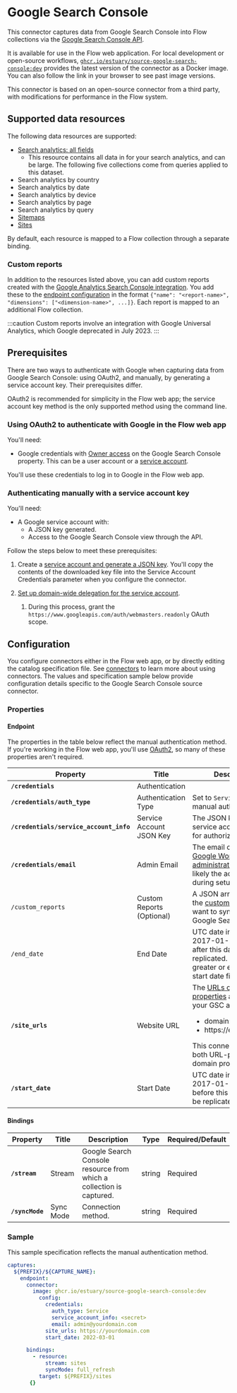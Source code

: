 
# Google Search Console

This connector captures data from Google Search Console into Flow collections via the [Google Search Console API](https://developers.google.com/webmaster-tools/v1/api_reference_index).

It is available for use in the Flow web application. For local development or open-source workflows, [`ghcr.io/estuary/source-google-search-console:dev`](https://ghcr.io/estuary/source-google-search-console:dev) provides the latest version of the connector as a Docker image. You can also follow the link in your browser to see past image versions.

This connector is based on an open-source connector from a third party, with modifications for performance in the Flow system.

## Supported data resources

The following data resources are supported:

* [Search analytics: all fields](https://developers.google.com/webmaster-tools/v1/searchanalytics)
    * This resource contains all data in for your search analytics, and can be large. The following five collections come from queries applied to this dataset.
* Search analytics by country
* Search analytics by date
* Search analytics by device
* Search analytics by page
* Search analytics by query
* [Sitemaps](https://developers.google.com/webmaster-tools/v1/sitemaps)
* [Sites](https://developers.google.com/webmaster-tools/v1/sites)

By default, each resource is mapped to a Flow collection through a separate binding.

### Custom reports

In addition to the resources listed above, you can add custom reports created with the [Google Analytics Search Console integration](https://support.google.com/analytics/topic/1308589?hl=en&ref_topic=3125765).
You add these to the [endpoint configuration](#endpoint) in the format `{"name": "<report-name>", "dimensions": ["<dimension-name>", ...]}`.
Each report is mapped to an additional Flow collection.

:::caution
Custom reports involve an integration with Google Universal Analytics, which Google deprecated in July 2023.
:::

## Prerequisites

There are two ways to authenticate with Google when capturing data from Google Search Console: using OAuth2, and manually, by generating a service account key.
Their prerequisites differ.

OAuth2 is recommended for simplicity in the Flow web app;
the service account key method is the only supported method using the command line.

### Using OAuth2 to authenticate with Google in the Flow web app

You'll need:

* Google credentials with [Owner access](https://support.google.com/webmasters/answer/7687615?hl=en) on the Google Search Console property. This can be a user account or a [service account](https://cloud.google.com/iam/docs/service-accounts).

You'll use these credentials to log in to Google in the Flow web app.

### Authenticating manually with a service account key

You'll need:

* A Google service account with:
  * A JSON key generated.
  * Access to the Google Search Console view through the API.

Follow the steps below to meet these prerequisites:

1. Create a [service account and generate a JSON key](https://developers.google.com/identity/protocols/oauth2/service-account#creatinganaccount).
You'll copy the contents of the downloaded key file into the Service Account Credentials parameter when you configure the connector.

2. [Set up domain-wide delegation for the service account](https://developers.google.com/workspace/guides/create-credentials#optional_set_up_domain-wide_delegation_for_a_service_account).
   1. During this process, grant the `https://www.googleapis.com/auth/webmasters.readonly` OAuth scope.

## Configuration

You configure connectors either in the Flow web app, or by directly editing the catalog specification file.
See [connectors](../../../concepts/connectors.md#using-connectors) to learn more about using connectors. The values and specification sample below provide configuration details specific to the Google Search Console source connector.

### Properties

#### Endpoint

The properties in the table below reflect the manual authentication method.
If you're working in the Flow web app, you'll use [OAuth2](#using-oauth2-to-authenticate-with-google-in-the-flow-web-app),
so many of these properties aren't required.

| Property | Title | Description | Type | Required/Default |
|---|---|---|---|---|
| **`/credentials`** | Authentication |  | object | Required |
| **`/credentials/auth_type`** | Authentication Type | Set to `Service` for manual authentication | string | Required |
| **`/credentials/service_account_info`** | Service Account JSON Key | The JSON key of the service account to use for authorization. | Required
| **`/credentials/email`** | Admin Email | The email of your [Google Workspace administrator](https://support.google.com/a/answer/182076?hl=en). This is likely the account used during setup.  |
| `/custom_reports` | Custom Reports (Optional) | A JSON array describing the [custom reports](#custom-reports) you want to sync from Google Search Console.  | string |  |
| `/end_date` | End Date | UTC date in the format 2017-01-25. Any data after this date will not be replicated. Must be greater or equal to the start date field. | string |  |
| **`/site_urls`** | Website URL | The [URLs of the website properties](https://support.google.com/webmasters/answer/34592?hl=en) attached to your GSC account: <ul><li>domain:example.com</li><li> https:<span></span>//example.com/</li></ul>  This connector supports both URL-prefix and domain property URLs.  | array | Required |
| **`/start_date`** | Start Date | UTC date in the format 2017-01-25. Any data before this date will not be replicated. | string | Required |

#### Bindings

| Property | Title | Description | Type | Required/Default |
|---|---|---|---|---|
| **`/stream`** | Stream | Google Search Console resource from which a collection is captured. | string | Required |
| **`/syncMode`** | Sync Mode | Connection method. | string | Required |

### Sample

This sample specification reflects the manual authentication method.

```yaml
captures:
  ${PREFIX}/${CAPTURE_NAME}:
    endpoint:
      connector:
        image: ghcr.io/estuary/source-google-search-console:dev
          config:
            credentials:
              auth_type: Service
              service_account_info: <secret>
              email: admin@yourdomain.com
            site_urls: https://yourdomain.com
            start_date: 2022-03-01

      bindings:
        - resource:
            stream: sites
            syncMode: full_refresh
          target: ${PREFIX}/sites
       {}
```
